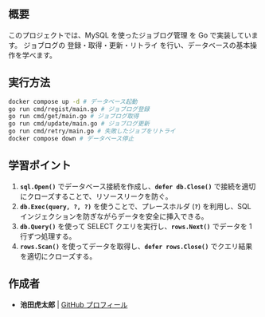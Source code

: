 ## **概要**

このプロジェクトでは、MySQL を使ったジョブログ管理 を Go で実装しています。
ジョブログの 登録・取得・更新・リトライ を行い、データベースの基本操作を学べます。

## **実行方法**

```sh
docker compose up -d # データベース起動
go run cmd/regist/main.go # ジョブログ登録
go run cmd/get/main.go # ジョブログ取得
go run cmd/update/main.go # ジョブログ更新
go run cmd/retry/main.go # 失敗したジョブをリトライ
docker compose down # データベース停止
```

## **学習ポイント**

1. **`sql.Open()`** でデータベース接続を作成し、**`defer db.Close()`** で接続を適切にクローズすることで、リソースリークを防ぐ。
2. **`db.Exec(query, ?, ?)`** を使うことで、プレースホルダ (**`?`**) を利用し、SQL インジェクションを防ぎながらデータを安全に挿入できる。
3. **`db.Query()`** を使って SELECT クエリを実行し、**`rows.Next()`** でデータを 1 行ずつ処理する。
4. **`rows.Scan()`** を使ってデータを取得し、**`defer rows.Close()`** でクエリ結果を適切にクローズする。

## 作成者

- **池田虎太郎** | [GitHub プロフィール](https://github.com/kotaroikeda-apl-dev)
